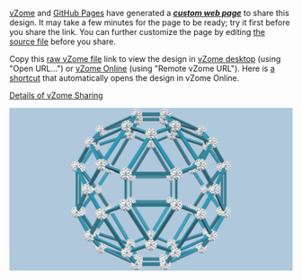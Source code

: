 

[vZome][vzome] and [GitHub Pages][pages] have generated a [***custom web page***][page] to share this design.
It may take a few minutes for the page to be ready; try it first before you share the link.
You can further customize the page by editing [the source file][source] before you share.

Copy this [raw vZome file][raw] link to view the design in
[vZome desktop][vzome] (using "Open URL...") or [vZome Online][online] (using "Remote vZome URL").
Here is [a shortcut][urlonline] that automatically opens the design in vZome Online.

[vzome]: https://www.vzome.com
[pages]: https://docs.github.com/en/pages
[online]: https://www.vzome.com/app

[Details of vZome Sharing](https://vzome.github.io/vzome/sharing.html#how-it-works)

![Image](<sample-vZome-share.png>)


[page]: <https://vorth.github.io/vzome-sharing/2021/11/28/09-49-52-sample-vZome-share/>
[source]: <https://github.com/vorth/vzome-sharing/edit/main/2021/11/28/09-49-52-sample-vZome-share/index.md>
[urlonline]: <https://vzome.com/app?url=https://raw.githubusercontent.com/vorth/vzome-sharing/main/2021/11/28/09-49-52-sample-vZome-share/sample-vZome-share.vZome>
[raw]: <https://raw.githubusercontent.com/vorth/vzome-sharing/main/2021/11/28/09-49-52-sample-vZome-share/sample-vZome-share.vZome>

